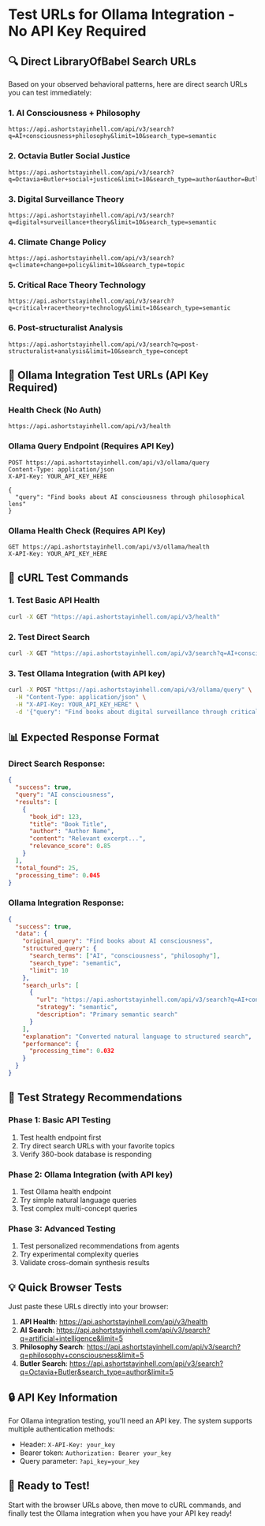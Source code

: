 # Test URLs for Ollama Integration - No API Key Required

## 🔍 Direct LibraryOfBabel Search URLs

Based on your observed behavioral patterns, here are direct search URLs you can test immediately:

### 1. **AI Consciousness + Philosophy**
```
https://api.ashortstayinhell.com/api/v3/search?q=AI+consciousness+philosophy&limit=10&search_type=semantic
```

### 2. **Octavia Butler Social Justice**
```
https://api.ashortstayinhell.com/api/v3/search?q=Octavia+Butler+social+justice&limit=10&search_type=author&author=Butler
```

### 3. **Digital Surveillance Theory**
```
https://api.ashortstayinhell.com/api/v3/search?q=digital+surveillance+theory&limit=10&search_type=semantic
```

### 4. **Climate Change Policy**
```
https://api.ashortstayinhell.com/api/v3/search?q=climate+change+policy&limit=10&search_type=topic
```

### 5. **Critical Race Theory Technology**
```
https://api.ashortstayinhell.com/api/v3/search?q=critical+race+theory+technology&limit=10&search_type=semantic
```

### 6. **Post-structuralist Analysis**
```
https://api.ashortstayinhell.com/api/v3/search?q=post-structuralist+analysis&limit=10&search_type=concept
```

## 🤖 Ollama Integration Test URLs (API Key Required)

### Health Check (No Auth)
```
https://api.ashortstayinhell.com/api/v3/health
```

### Ollama Query Endpoint (Requires API Key)
```
POST https://api.ashortstayinhell.com/api/v3/ollama/query
Content-Type: application/json
X-API-Key: YOUR_API_KEY_HERE

{
  "query": "Find books about AI consciousness through philosophical lens"
}
```

### Ollama Health Check (Requires API Key)
```
GET https://api.ashortstayinhell.com/api/v3/ollama/health
X-API-Key: YOUR_API_KEY_HERE
```

## 🧪 cURL Test Commands

### 1. Test Basic API Health
```bash
curl -X GET "https://api.ashortstayinhell.com/api/v3/health"
```

### 2. Test Direct Search
```bash
curl -X GET "https://api.ashortstayinhell.com/api/v3/search?q=AI+consciousness&limit=5"
```

### 3. Test Ollama Integration (with API key)
```bash
curl -X POST "https://api.ashortstayinhell.com/api/v3/ollama/query" \
  -H "Content-Type: application/json" \
  -H "X-API-Key: YOUR_API_KEY_HERE" \
  -d '{"query": "Find books about digital surveillance through critical theory"}'
```

## 📊 Expected Response Format

### Direct Search Response:
```json
{
  "success": true,
  "query": "AI consciousness",
  "results": [
    {
      "book_id": 123,
      "title": "Book Title",
      "author": "Author Name",
      "content": "Relevant excerpt...",
      "relevance_score": 0.85
    }
  ],
  "total_found": 25,
  "processing_time": 0.045
}
```

### Ollama Integration Response:
```json
{
  "success": true,
  "data": {
    "original_query": "Find books about AI consciousness",
    "structured_query": {
      "search_terms": ["AI", "consciousness", "philosophy"],
      "search_type": "semantic",
      "limit": 10
    },
    "search_urls": [
      {
        "url": "https://api.ashortstayinhell.com/api/v3/search?q=AI+consciousness...",
        "strategy": "semantic",
        "description": "Primary semantic search"
      }
    ],
    "explanation": "Converted natural language to structured search",
    "performance": {
      "processing_time": 0.032
    }
  }
}
```

## 🎯 Test Strategy Recommendations

### Phase 1: Basic API Testing
1. Test health endpoint first
2. Try direct search URLs with your favorite topics
3. Verify 360-book database is responding

### Phase 2: Ollama Integration (with API key)
1. Test Ollama health endpoint
2. Try simple natural language queries
3. Test complex multi-concept queries

### Phase 3: Advanced Testing
1. Test personalized recommendations from agents
2. Try experimental complexity queries
3. Validate cross-domain synthesis results

## 💡 Quick Browser Tests

Just paste these URLs directly into your browser:

1. **API Health**: https://api.ashortstayinhell.com/api/v3/health
2. **AI Search**: https://api.ashortstayinhell.com/api/v3/search?q=artificial+intelligence&limit=5
3. **Philosophy Search**: https://api.ashortstayinhell.com/api/v3/search?q=philosophy+consciousness&limit=5
4. **Butler Search**: https://api.ashortstayinhell.com/api/v3/search?q=Octavia+Butler&search_type=author&limit=5

## 🔒 API Key Information

For Ollama integration testing, you'll need an API key. The system supports multiple authentication methods:
- Header: `X-API-Key: your_key`
- Bearer token: `Authorization: Bearer your_key`
- Query parameter: `?api_key=your_key`

## 🚀 Ready to Test!

Start with the browser URLs above, then move to cURL commands, and finally test the Ollama integration when you have your API key ready!